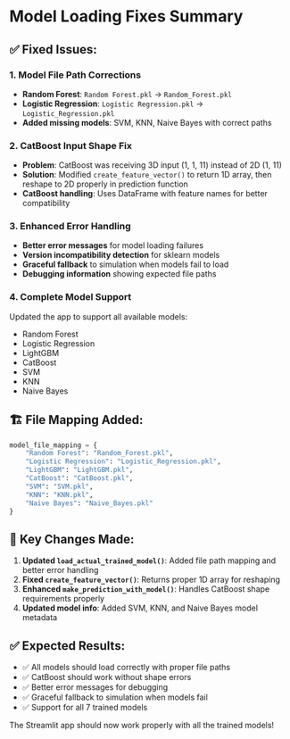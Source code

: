 # Model Loading Fixes Summary

## ✅ Fixed Issues:

### 1. Model File Path Corrections
- **Random Forest**: `Random Forest.pkl` → `Random_Forest.pkl`
- **Logistic Regression**: `Logistic Regression.pkl` → `Logistic_Regression.pkl`
- **Added missing models**: SVM, KNN, Naive Bayes with correct paths

### 2. CatBoost Input Shape Fix
- **Problem**: CatBoost was receiving 3D input (1, 1, 11) instead of 2D (1, 11)
- **Solution**: Modified `create_feature_vector()` to return 1D array, then reshape to 2D properly in prediction function
- **CatBoost handling**: Uses DataFrame with feature names for better compatibility

### 3. Enhanced Error Handling
- **Better error messages** for model loading failures
- **Version incompatibility detection** for sklearn models
- **Graceful fallback** to simulation when models fail to load
- **Debugging information** showing expected file paths

### 4. Complete Model Support
Updated the app to support all available models:
- Random Forest
- Logistic Regression  
- LightGBM
- CatBoost
- SVM
- KNN
- Naive Bayes

## 🏗️ File Mapping Added:
```python
model_file_mapping = {
    "Random Forest": "Random_Forest.pkl",
    "Logistic Regression": "Logistic_Regression.pkl", 
    "LightGBM": "LightGBM.pkl",
    "CatBoost": "CatBoost.pkl", 
    "SVM": "SVM.pkl",
    "KNN": "KNN.pkl",
    "Naive Bayes": "Naive_Bayes.pkl"
}
```

## 🎯 Key Changes Made:

1. **Updated `load_actual_trained_model()`**: Added file path mapping and better error handling
2. **Fixed `create_feature_vector()`**: Returns proper 1D array for reshaping
3. **Enhanced `make_prediction_with_model()`**: Handles CatBoost shape requirements properly
4. **Updated model info**: Added SVM, KNN, and Naive Bayes model metadata

## ✅ Expected Results:
- ✅ All models should load correctly with proper file paths
- ✅ CatBoost should work without shape errors  
- ✅ Better error messages for debugging
- ✅ Graceful fallback to simulation when models fail
- ✅ Support for all 7 trained models

The Streamlit app should now work properly with all the trained models!
